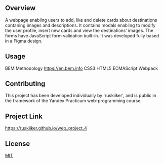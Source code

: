 ## Overview
A webpage enabling users to add, like and delete cards about destinations contaning images and descriptions. It contains modals enabling to modify the user profile, insert new cards and view the destinations' images. The forms have JavaScript form validation built-in. It was developed fully based in a Figma design. 

## Usage
BEM Methodology https://en.bem.info
CSS3
HTML5
ECMAScript
Webpack

## Contributing
This project has been developed individually by 'ruskiiker', and is public in the framework of the Yandex Practicum web-programming course.

## Project Link
https://ruskiiker.github.io/web_project_4

## License
[MIT](https://choosealicense.com/licenses/mit/)

